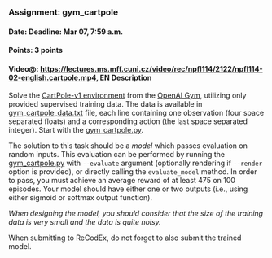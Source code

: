 ### Assignment: gym_cartpole
#### Date: Deadline: Mar 07, 7:59 a.m.
#### Points: 3 points
#### Video@: https://lectures.ms.mff.cuni.cz/video/rec/npfl114/2122/npfl114-02-english.cartpole.mp4, EN Description

Solve the [CartPole-v1 environment](https://gym.openai.com/envs/CartPole-v1)
from the [OpenAI Gym](https://gym.openai.com/), utilizing only provided supervised
training data. The data is available in
[gym_cartpole_data.txt](https://github.com/ufal/npfl114/tree/master/labs/02/gym_cartpole_data.txt)
file, each line containing one observation (four space separated floats) and
a corresponding action (the last space separated integer). Start with the
[gym_cartpole.py](https://github.com/ufal/npfl114/tree/master/labs/02/gym_cartpole.py).

The solution to this task should be a _model_ which passes evaluation on random
inputs. This evaluation can be performed by running the
[gym_cartpole.py](https://github.com/ufal/npfl114/tree/master/labs/02/gym_cartpole.py)
with `--evaluate` argument (optionally rendering if `--render` option is
provided), or directly calling the `evaluate_model` method. In order to pass,
you must achieve an average reward of at least 475 on 100 episodes. Your model
should have either one or two outputs (i.e., using either sigmoid or softmax
output function).

_When designing the model, you should consider that the size of the training
data is very small and the data is quite noisy._

When submitting to ReCodEx, do not forget to also submit the trained
model.
